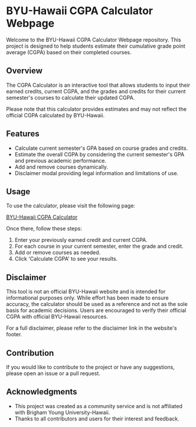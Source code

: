 # BYU-Hawaii CGPA Calculator Webpage

Welcome to the BYU-Hawaii CGPA Calculator Webpage repository. This project is designed to help students estimate their cumulative grade point average (CGPA) based on their completed courses.

## Overview

The CGPA Calculator is an interactive tool that allows students to input their earned credits, current CGPA, and the grades and credits for their current semester's courses to calculate their updated CGPA.

Please note that this calculator provides estimates and may not reflect the official CGPA calculated by BYU-Hawaii.

## Features

- Calculate current semester's GPA based on course grades and credits.
- Estimate the overall CGPA by considering the current semester's GPA and previous academic performance.
- Add and remove courses dynamically.
- Disclaimer modal providing legal information and limitations of use.

## Usage

To use the calculator, please visit the following page:

[BYU-Hawaii CGPA Calculator](https://mingyangwang-tom.github.io/BYUH-CGPA-Calculator-Webpage/)

Once there, follow these steps:

1. Enter your previously earned credit and current CGPA.
2. For each course in your current semester, enter the grade and credit.
3. Add or remove courses as needed.
4. Click 'Calculate CGPA' to see your results.

## Disclaimer

This tool is not an official BYU-Hawaii website and is intended for informational purposes only. While effort has been made to ensure accuracy, the calculator should be used as a reference and not as the sole basis for academic decisions. Users are encouraged to verify their official CGPA with official BYU-Hawaii resources.

For a full disclaimer, please refer to the disclaimer link in the website's footer.

## Contribution

If you would like to contribute to the project or have any suggestions, please open an issue or a pull request.


## Acknowledgments

- This project was created as a community service and is not affiliated with Brigham Young University-Hawaii.
- Thanks to all contributors and users for their interest and feedback.
